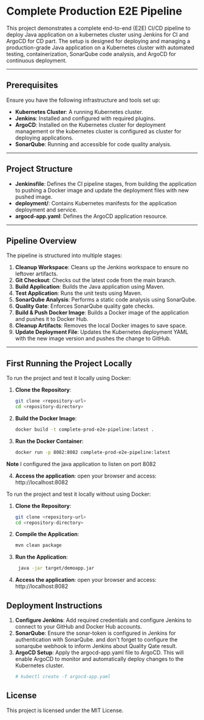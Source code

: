 # Complete Production E2E Pipeline
This project demonstrates a complete end-to-end (E2E) CI/CD pipeline to deploy Java application on a kubernetes cluster using Jenkins for CI and ArgoCD for CD part. The setup is designed for deploying and managing a production-grade Java application on a Kubernetes cluster with automated testing, containerization, SonarQube code analysis, and ArgoCD for continuous deployment.

---

## Prerequisites

Ensure you have the following infrastructure and tools set up:

- **Kubernetes Cluster**: A running Kubernetes cluster.
- **Jenkins**: Installed and configured with required plugins.
- **ArgoCD**: Installed on the Kubernetes cluster for deployment management or the kubernetes cluster is configured as cluster for deploying applications.
- **SonarQube**: Running and accessible for code quality analysis.

---

## Project Structure

- **Jenkinsfile**: Defines the CI pipeline stages, from building the application to pushing a Docker image and update the deployment files with new pushed image.
- **deployment/**: Contains Kubernetes manifests for the application deployment and service.
- **argocd-app.yaml**: Defines the ArgoCD application resource.

---

## Pipeline Overview

The pipeline is structured into multiple stages:

1. **Cleanup Workspace**: Cleans up the Jenkins workspace to ensure no leftover artifacts.
2. **Git Checkout**: Checks out the latest code from the main branch.
3. **Build Application**: Builds the Java application using Maven.
4. **Test Application**: Runs the unit tests using Maven.
5. **SonarQube Analysis**: Performs a static code analysis using SonarQube.
6. **Quality Gate**: Enforces SonarQube quality gate checks.
7. **Build & Push Docker Image**: Builds a Docker image of the application and pushes it to Docker Hub.
8. **Cleanup Artifacts**: Removes the local Docker images to save space.
9. **Update Deployment File**: Updates the Kubernetes deployment YAML with the new image version and pushes the change to GitHub.

---

## First Running the Project Locally

To run the project and test it locally using Docker:
1. **Clone the Repository**:
   ```bash
   git clone <repository-url>
   cd <repository-directory>
   
2. **Build the Docker Image**:
   ```bash
   docker build -t complete-prod-e2e-pipeline:latest .

3. **Run the Docker Container**:
   ```bash
   docker run -p 8082:8082 complete-prod-e2e-pipeline:latest

**Note**
 I configured the java application to listen on port 8082

4. **Access the application**:
   open your browser and access: http://localhost:8082

To run the project and test it locally without using Docker:
1. **Clone the Repository**:
   ```bash
   git clone <repository-url>
   cd <repository-directory>

2. **Compile the Application**:
   ```bash
   mvn clean package

3. **Run the Application**:
   ```bash
    java -jar target/demoapp.jar

4. **Access the application**:
   open your browser and access: http://localhost:8082

## Deployment Instructions

1. **Configure Jenkins**: Add required credentials and configure Jenkins to connect to your GitHub and Docker Hub accounts.
2. **SonarQube**: Ensure the sonar-token is configured in Jenkins for authentication with SonarQube. and don't forget to configure the sonarqube webhook to inform Jenkins about Quality Qate result.
4. **ArgoCD Setup**: Apply the argocd-app.yaml file to ArgoCD. This will enable ArgoCD to monitor and automatically deploy changes to the Kubernetes cluster.
   ```bash
   # kubectl create -f argocd-app.yaml
## License

This project is licensed under the MIT License.

